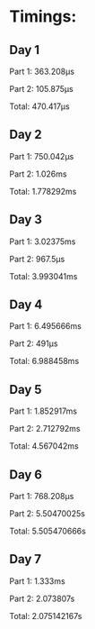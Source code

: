 # Timings:

## Day 1

Part 1: 363.208µs

Part 2: 105.875µs

Total: 470.417µs

## Day 2

Part 1: 750.042µs

Part 2: 1.026ms

Total: 1.778292ms

## Day 3

Part 1: 3.02375ms

Part 2: 967.5µs

Total: 3.993041ms

## Day 4

Part 1: 6.495666ms

Part 2: 491µs

Total: 6.988458ms

## Day 5

Part 1: 1.852917ms

Part 2: 2.712792ms

Total: 4.567042ms

## Day 6

Part 1: 768.208µs

Part 2: 5.50470025s

Total: 5.505470666s

## Day 7

Part 1: 1.333ms

Part 2: 2.073807s

Total: 2.075142167s
